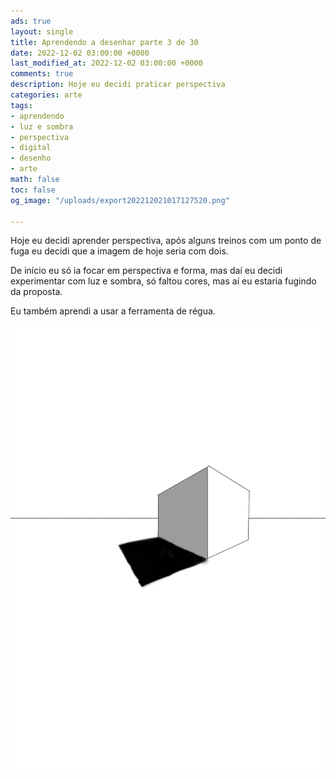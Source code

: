 ```yaml
---
ads: true
layout: single
title: Aprendendo a desenhar parte 3 de 30
date: 2022-12-02 03:00:00 +0000
last_modified_at: 2022-12-02 03:00:00 +0000
comments: true
description: Hoje eu decidi praticar perspectiva
categories: arte
tags:
- aprendendo
- luz e sombra
- perspectiva
- digital
- desenho
- arte
math: false
toc: false
og_image: "/uploads/export202212021017127520.png"

---
```

Hoje eu decidi aprender perspectiva, após alguns treinos com um ponto de fuga eu decidi que a imagem de hoje seria com dois.

De início eu só ia focar em perspectiva e forma, mas daí eu decidi experimentar com luz e sombra, só faltou cores, mas aí eu estaria fugindo da proposta.

Eu também aprendi a usar a ferramenta de régua.

![Um cubo em perspectiva com dois pontos de fuga e sombreamento](/uploads/export202212021017127520.png "Uma das linhas foi feita sem régua")